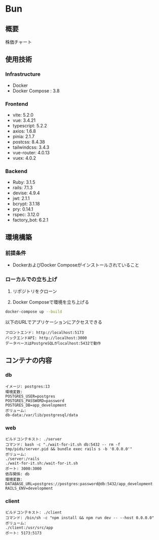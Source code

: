 # Bun

## 概要
株価チャート

## 使用技術

### Infrastructure
- Docker
- Docker Compose : 3.8

### Frontend
- vite: 5.2.0
- vue: 3.4.21
- typescript: 5.2.2
- axios: 1.6.8
- pinia: 2.1.7
- postcss: 8.4.38
- tailwindcss: 3.4.3
- vue-router: 4.0.13
- vuex: 4.0.2

### Backend
- Ruby: 3.1.5
- rails: 7.1.3
- devise: 4.9.4
- jwt: 2.1.1
- bcrypt: 3.1.18
- pry: 0.14.1
- rspec: 3.12.0
- factory_bot: 6.2.1

## 環境構築

### 前提条件
- DockerおよびDocker Composeがインストールされていること

### ローカルでの立ち上げ

1. リポジトリをクローン

2.	Docker Composeで環境を立ち上げる
```bash
docker-compose up --build
```
以下のURLでアプリケーションにアクセスできる

    フロントエンド: http://localhost:5173
    バックエンドAPI: http://localhost:3000
    データベースはPostgreSQLがlocalhost:5432で動作

## コンテナの内容

### db

    イメージ: postgres:13
    環境変数:
    POSTGRES_USER=postgres
    POSTGRES_PASSWORD=password
    POSTGRES_DB=app_development
    ボリューム:
    db-data:/var/lib/postgresql/data

### web

    ビルドコンテキスト: ./server
    コマンド: bash -c "./wait-for-it.sh db:5432 -- rm -f tmp/pids/server.pid && bundle exec rails s -b '0.0.0.0'"
    ボリューム:
    ./server:/rails
    ./wait-for-it.sh:/wait-for-it.sh
    ポート: 3000:3000
    依存関係: db
    環境変数:
    DATABASE_URL=postgres://postgres:password@db:5432/app_development
    RAILS_ENV=development

### client

    ビルドコンテキスト: ./client
    コマンド: /bin/sh -c "npm install && npm run dev -- --host 0.0.0.0"
    ボリューム:
    ./client:/usr/src/app
    ポート: 5173:5173 
